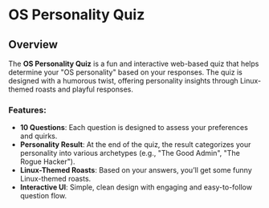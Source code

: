 # OS Personality Quiz

## Overview
The **OS Personality Quiz** is a fun and interactive web-based quiz that helps determine your "OS personality" based on your responses. The quiz is designed with a humorous twist, offering personality insights through Linux-themed roasts and playful responses. 

### Features:
- **10 Questions**: Each question is designed to assess your preferences and quirks.
- **Personality Result**: At the end of the quiz, the result categorizes your personality into various archetypes (e.g., "The Good Admin", "The Rogue Hacker").
- **Linux-Themed Roasts**: Based on your answers, you’ll get some funny Linux-themed roasts.
- **Interactive UI**: Simple, clean design with engaging and easy-to-follow question flow.


